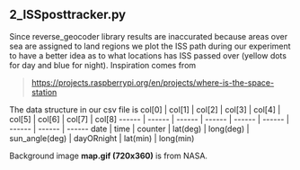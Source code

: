 ## 2_ISSposttracker.py

Since reverse_geocoder library results are inaccurated because areas over sea are
assigned to land regions we plot the ISS path during our experiment to have a better
idea as to what locations has ISS passed over (yellow dots for day and blue for night).
Inspiration comes from 
>https://projects.raspberrypi.org/en/projects/where-is-the-space-station

 The data structure in our csv file is
col[0] | col[1] | col[2] | col[3] | col[4] | col[5]	| col[6] | col[7] | col[8] 
------ | ------ | ------ | ------ | ------ | ------ | ------ | ------ | ------ 
date | time | counter | lat(deg) | long(deg) | sun_angle(deg) | dayORnight | lat(min) | long(min) 

Background image **map.gif (720x360)** is from NASA.


